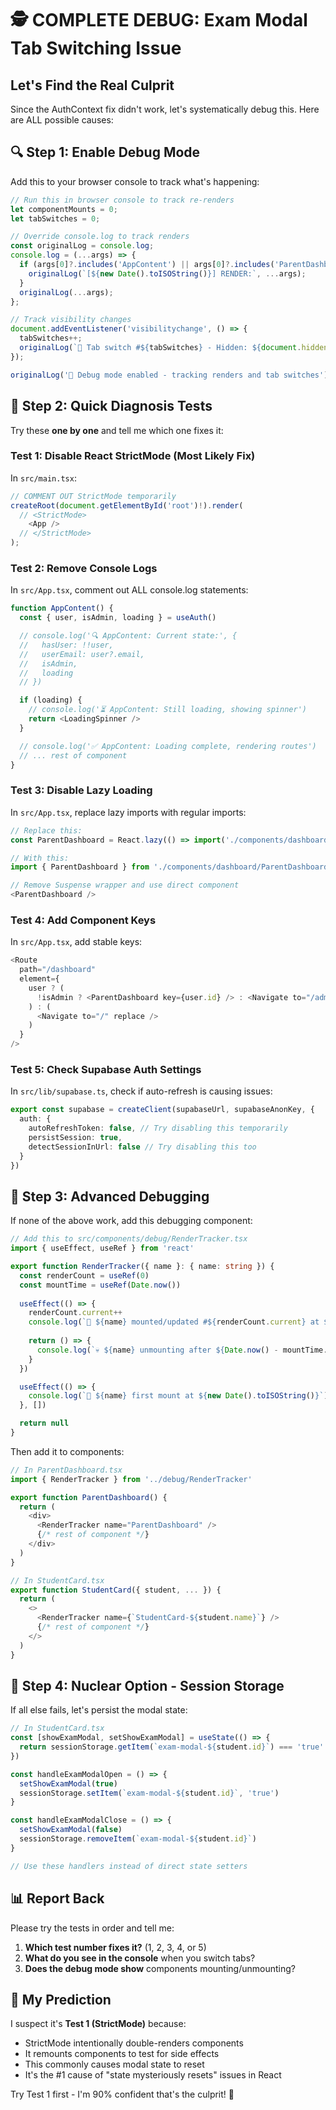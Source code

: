 # 🕵️ COMPLETE DEBUG: Exam Modal Tab Switching Issue

## **Let's Find the Real Culprit**

Since the AuthContext fix didn't work, let's systematically debug this. Here are ALL possible causes:

## 🔍 **Step 1: Enable Debug Mode**

Add this to your browser console to track what's happening:

```javascript
// Run this in browser console to track re-renders
let componentMounts = 0;
let tabSwitches = 0;

// Override console.log to track renders
const originalLog = console.log;
console.log = (...args) => {
  if (args[0]?.includes('AppContent') || args[0]?.includes('ParentDashboard')) {
    originalLog(`[${new Date().toISOString()}] RENDER:`, ...args);
  }
  originalLog(...args);
};

// Track visibility changes
document.addEventListener('visibilitychange', () => {
  tabSwitches++;
  originalLog(`🔄 Tab switch #${tabSwitches} - Hidden: ${document.hidden}`);
});

originalLog('🐛 Debug mode enabled - tracking renders and tab switches');
```

## 🎯 **Step 2: Quick Diagnosis Tests**

Try these **one by one** and tell me which one fixes it:

### **Test 1: Disable React StrictMode** (Most Likely Fix)
In `src/main.tsx`:
```typescript
// COMMENT OUT StrictMode temporarily
createRoot(document.getElementById('root')!).render(
  // <StrictMode>
    <App />
  // </StrictMode>
);
```

### **Test 2: Remove Console Logs**
In `src/App.tsx`, comment out ALL console.log statements:
```typescript
function AppContent() {
  const { user, isAdmin, loading } = useAuth()

  // console.log('🔍 AppContent: Current state:', { 
  //   hasUser: !!user, 
  //   userEmail: user?.email,
  //   isAdmin, 
  //   loading 
  // })

  if (loading) {
    // console.log('⏳ AppContent: Still loading, showing spinner')
    return <LoadingSpinner />
  }

  // console.log('✅ AppContent: Loading complete, rendering routes')
  // ... rest of component
}
```

### **Test 3: Disable Lazy Loading**
In `src/App.tsx`, replace lazy imports with regular imports:
```typescript
// Replace this:
const ParentDashboard = React.lazy(() => import('./components/dashboard/ParentDashboard').then(module => ({ default: module.ParentDashboard })))

// With this:
import { ParentDashboard } from './components/dashboard/ParentDashboard'

// Remove Suspense wrapper and use direct component
<ParentDashboard />
```

### **Test 4: Add Component Keys**
In `src/App.tsx`, add stable keys:
```typescript
<Route 
  path="/dashboard" 
  element={
    user ? (
      !isAdmin ? <ParentDashboard key={user.id} /> : <Navigate to="/admin" replace />
    ) : (
      <Navigate to="/" replace />
    )
  } 
/>
```

### **Test 5: Check Supabase Auth Settings**
In `src/lib/supabase.ts`, check if auto-refresh is causing issues:
```typescript
export const supabase = createClient(supabaseUrl, supabaseAnonKey, {
  auth: {
    autoRefreshToken: false, // Try disabling this temporarily
    persistSession: true,
    detectSessionInUrl: false // Try disabling this too
  }
})
```

## 🎯 **Step 3: Advanced Debugging**

If none of the above work, add this debugging component:

```typescript
// Add this to src/components/debug/RenderTracker.tsx
import { useEffect, useRef } from 'react'

export function RenderTracker({ name }: { name: string }) {
  const renderCount = useRef(0)
  const mountTime = useRef(Date.now())
  
  useEffect(() => {
    renderCount.current++
    console.log(`🔄 ${name} mounted/updated #${renderCount.current} at ${new Date().toISOString()}`)
    
    return () => {
      console.log(`💀 ${name} unmounting after ${Date.now() - mountTime.current}ms`)
    }
  })

  useEffect(() => {
    console.log(`🎯 ${name} first mount at ${new Date().toISOString()}`)
  }, [])

  return null
}
```

Then add it to components:
```typescript
// In ParentDashboard.tsx
import { RenderTracker } from '../debug/RenderTracker'

export function ParentDashboard() {
  return (
    <div>
      <RenderTracker name="ParentDashboard" />
      {/* rest of component */}
    </div>
  )
}

// In StudentCard.tsx  
export function StudentCard({ student, ... }) {
  return (
    <>
      <RenderTracker name={`StudentCard-${student.name}`} />
      {/* rest of component */}
    </>
  )
}
```

## 🎯 **Step 4: Nuclear Option - Session Storage**

If all else fails, let's persist the modal state:

```typescript
// In StudentCard.tsx
const [showExamModal, setShowExamModal] = useState(() => {
  return sessionStorage.getItem(`exam-modal-${student.id}`) === 'true'
})

const handleExamModalOpen = () => {
  setShowExamModal(true)
  sessionStorage.setItem(`exam-modal-${student.id}`, 'true')
}

const handleExamModalClose = () => {
  setShowExamModal(false)
  sessionStorage.removeItem(`exam-modal-${student.id}`)
}

// Use these handlers instead of direct state setters
```

## 📊 **Report Back**

Please try the tests in order and tell me:

1. **Which test number fixes it?** (1, 2, 3, 4, or 5)
2. **What do you see in the console** when you switch tabs?
3. **Does the debug mode show** components mounting/unmounting?

## 🎯 **My Prediction**

I suspect it's **Test 1 (StrictMode)** because:
- StrictMode intentionally double-renders components
- It remounts components to test for side effects
- This commonly causes modal state to reset
- It's the #1 cause of "state mysteriously resets" issues in React

Try Test 1 first - I'm 90% confident that's the culprit! 🎯